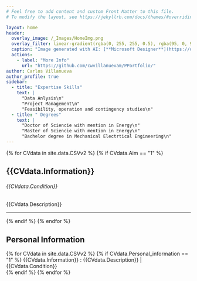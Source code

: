 ```yaml
---
# Feel free to add content and custom Front Matter to this file.
# To modify the layout, see https://jekyllrb.com/docs/themes/#overriding-theme-defaults

layout: home
header:
  overlay_image: /_Images/HomeImg.png
  overlay_filter: linear-gradient(rgba(0, 255, 255, 0.5), rgba(95, 0, 95, 0.5))
  caption: "Image generated with AI: [**Microsoft Designer**](https://designer.microsoft.com/invite) & [**Draw.io**](https://app.diagrams.net/)"
  actions:
    - label: "More Info"
      url: "https://github.com/cwvillanuevam/PPortfolio/"
author: Carlos Villanueva
author_profile: true
sidebar:
  - title: "Expertise Skills"
    text: |
      "Data Anlysis\n"
      "Project Management\n"
      "Feasibility, operation and contingency studies\n"    
  - title: " Degrees"
    text: |
      "Doctor of Sciencie with mention in Energy\n"
      "Master of Sciencie with mention in Energy\n"
      "Bachelor degree in Mechanical Electrtical Engineering\n"
---
```

{% for CVdata in site.data.CSVv2 %}
{% if CVdata.Aim == "1" %}
<h2> {{CVdata.Information}} </h2>
<h6> {{CVdata.Condition}} </h6>
<a>  {{CVdata.Description}} </a>
<br>
<hr>
{% endif %}
{% endfor %}

<h2> Personal Information </h2>
{% for CVdata in site.data.CSVv2 %}
{% if CVdata.Personal_information == "1" %}
<a> {{CVdata.Information}} : {{CVdata.Description}} | {{CVdata.Condition}}</a>
<br>
{% endif %}
{% endfor %}


